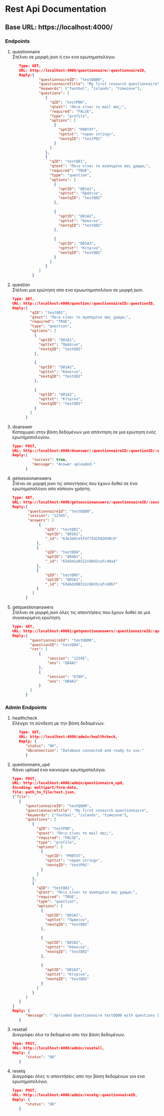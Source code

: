 # Rest Api Documentation

## Base URL: https://localhost:4000/

### Endpoints
   1. questionnaire <br/>
      Στέλνει σε μορφή json ή csv ενα ερωτηματολόγιο.
      ```json
         Type: GET,
         URL: http://localhost:4000/questionnaire/:questionnaireID,
         Reply:{
                  "questionnaireID": "testQQ00",
                  "questionnaireTitle": "My first research questionnaire",
                  "keywords": ["footbal", "islands", "timezone"],
                  "questions": [
                     {
                       "qID": "testP00",
                       "qtext": "Ποιο είναι το mail σας;",
                       "required": "FALSE",
                       "type": "profile",
                       "options": [
                         {
                           "optID": "P00TXT",
                           "opttxt": "<open string>",
                           "nextqID": "testP01"
                         }
                       ]
                     },
                     {
                       "qID": "testQ01",
                       "qtext": "Ποιο είναι το αγαπημένο σας χρώμα;",
                       "required": "TRUE",
                       "type": "question",
                       "options": [
                         {
                           "optID": "Q01A1",
                           "opttxt": "Πράσινο",
                           "nextqID": "testQ02"
                         },
                 
                         {
                           "optID": "Q01A2",
                           "opttxt": "Κόκκινο",
                           "nextqID": "testQ02"
                         },
                 
                         {
                           "optID": "Q01A3",
                           "opttxt": "Κίτρινο",
                           "nextqID": "testQ02"
                         }
                       ]
                     }
                  ]
               }
         ```
   2. question <br/>
      Στέλνει μια ερώτηση απο ενα ερωωτηματολόγιο σε μορφή json.
      ```json
      Type: GET,
      URL: http://localhost:4000/question/:questionnaireID/:questionID,
      Reply:{
              "qID": "testQ01",
              "qtext": "Ποιο είναι το αγαπημένο σας χρώμα;",
              "required": "TRUE",
              "type": "question",
              "options": [
                {
                  "optID": "Q01A1",
                  "opttxt": "Πράσινο",
                  "nextqID": "testQ02"
                },
        
                {
                  "optID": "Q01A2",
                  "opttxt": "Κόκκινο",
                  "nextqID": "testQ02"
                },
        
                {
                  "optID": "Q01A3",
                  "opttxt": "Κίτρινο",
                  "nextqID": "testQ02"
                }
              ]
            }
      ```
   3. doanswer <br/>
      Καταχωρεί στην βάση δεδομένων μια απάντηση σε μια ερώτηση ενός ερωτηματολογίου.
      ```json
      Type: POST,
      URL: http://localhost:4000/doanswer/:questionnaireID/:questionID/:session/:optionID,
      Reply:{
               "success": true,
               "message": "Answer uploaded."
            }
      ```
   4. getsessionanswers <br/>
      Στένει σε μορφή json τις απαντήσεις που έχουν δοθεί σε ένα ερωτηματολόγιο απο κάποιον χρήστη.
      ```json
      Type: GET,
      URL: http://localhost:4000/getsessionanswers/:questionnaireID/:session,
      Reply:{
             "questionnaireId": "testQQ00",
             "session": "12345",
             "answers": [
                  {
                     "qID": "testQ01",
                     "optID": "Q01A1",
                     "_id": "63e3ddce5fdf75d2582030c9"
                 },
                 {
                     "qID": "testQ04",
                     "optID": "Q04A1",
                     "_id": "63ebd1a9312c60d3cafc49a4"
                 },
                 {
                     "qID": "testQ05",
                     "optID": "Q05A1",
                     "_id": "63ebd200312c60d3cafc49b7"
                 }
               ]
            }
      ```
   5. getquestionanswers <br/>
      Στέλνει σε μορφή json όλες τις απαντήσεις που έχουν δοθεί σε μια συγκεκριμένη ερώτηση.
      ```json
      Type: GET,
      URL: http://localhost:4000}/getquestionanswers/:questionnaireID/:questionID,
      Reply:{
              "questionnaireId": "testQQ00",
              "questionID": "testQ04",
              "ret": [
                  {
                      "session": "12345",
                      "ans": "Q04A1"
                  },
                  {
                      "session": "6789",
                      "ans": "Q04A2"
                  }
              ]
            }
      ```
      

### Admin Endpoints
   1. healthcheck <br/>
      Ελέγχει τη σύνδεση με την βάση δεδομένων.
      ```json
         Type: GET,
         URL: http://localhost:4000/admin/healthcheck,
         Reply: {
            "status": "OK",
            "dbconnection": "Database connected and ready to use."
            }
         ```
   2. questionnaire_upd <br/>
      Κάνει upload ένα καινούριο ερωτηματολόγιο.
      ```json
      Type: POST,
      URL: http://localhost:4000/admin/questionnaire_upd,
      Encoding: multipart/form-data,
      file: path_to_file/test.json,
      {"file":
         {
            "questionnaireID": "testQQ00",
            "questionnaireTitle": "My first research questionnaire",
            "keywords": ["footbal", "islands", "timezone"],
            "questions": [
               {
                 "qID": "testP00",
                 "qtext": "Ποιο είναι το mail σας;",
                 "required": "FALSE",
                 "type": "profile",
                 "options": [
                   {
                     "optID": "P00TXT",
                     "opttxt": "<open string>",
                     "nextqID": "testP01"
                   }
                 ]
               },
               {
                 "qID": "testQ01",
                 "qtext": "Ποιο είναι το αγαπημένο σας χρώμα;",
                 "required": "TRUE",
                 "type": "question",
                 "options": [
                   {
                     "optID": "Q01A1",
                     "opttxt": "Πράσινο",
                     "nextqID": "testQ02"
                   },
           
                   {
                     "optID": "Q01A2",
                     "opttxt": "Κόκκινο",
                     "nextqID": "testQ02"
                   },
           
                   {
                     "optID": "Q01A3",
                     "opttxt": "Κίτρινο",
                     "nextqID": "testQ02"
                   }
                 ]
               }
            ]
         }
      }
      Reply: {
            "message": "`Uploaded Questionnaire testQQ00 with questions [testP00,testQ01]"
         }
      ```
   3. resetall <br/>
      Διαγράφει όλα τα δεδομένα απο την βάση δεδομένων.
      ```json
      Type: POST,
      URL: http://localhost:4000/admin/resetall,
      Reply: {
            "status": "OK"
         }
      ```
   4. resetq <br/>
      Διαγράφει όλες τι απαντήσεις απο την βάση δεδομένων για ενα ερωτηματολόγιο.
      ```json
      Type: POST,
      URL: http://localhost:4000/admin/resetq/:questionnaireID,
      Reply: {
            "status": "OK"
         }
      ```


